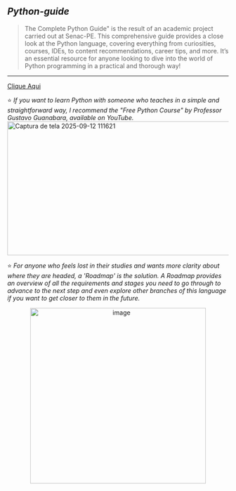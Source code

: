 ## *Python-guide*
>The Complete Python Guide" is the result of an academic project carried out at Senac-PE.
>This comprehensive guide provides a close look at the Python language, covering everything from curiosities, courses, IDEs, to content recommendations, career tips, and more. It’s an essential resource for anyone looking to dive into the world of Python programming in a practical and thorough way!
---

[Clique Aqui](https://youtu.be/S9uPNppGsGo?si=gkFou8unBpQ-o-4a)

:star: *If you want to learn Python with someone who teaches in a simple and straightforward way, I recommend the "Free Python Course" by Professor Gustavo Guanabara, available on YouTube.*
<img width="899" height="305" alt="Captura de tela 2025-09-12 111621" src="https://github.com/user-attachments/assets/ce01f44b-60cd-4884-bb0a-9cf5f9ecbae7" /> 

:star: *For anyone who feels lost in their studies and wants more clarity about where they are headed, a 'Roadmap' is the solution. A Roadmap provides an overview of all the requirements and stages you need to go through to advance to the next step and even explore other branches of this language if you want to get closer to them in the future.*

<p align="center"> <img width="400" alt="image" src="https://github.com/user-attachments/assets/4fb9d27c-7835-447c-a6fc-856048b5922f" />
